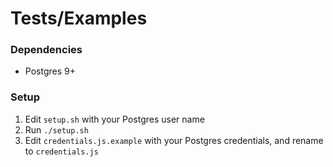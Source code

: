 # Tests/Examples

### Dependencies
- Postgres 9+

### Setup
1. Edit ````setup.sh```` with your Postgres user name
2. Run ````./setup.sh````
3. Edit ````credentials.js.example```` with your Postgres credentials, and rename to ````credentials.js````
